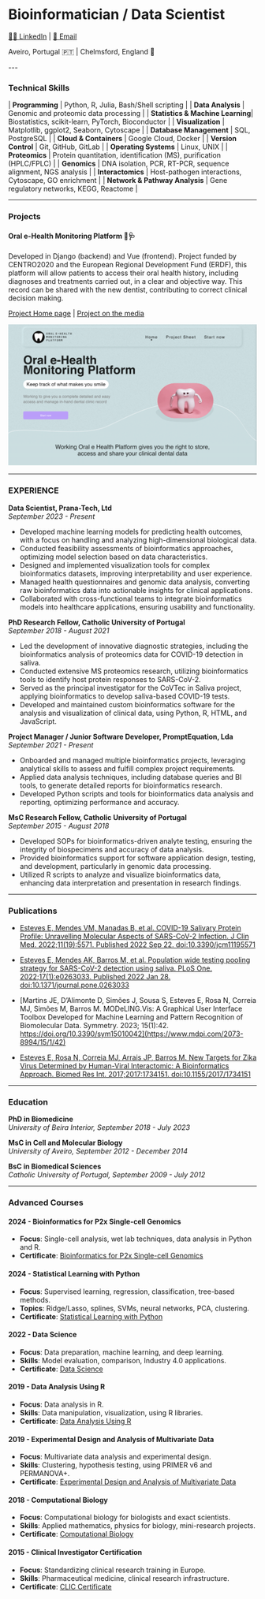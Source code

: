 # Bioinformatician / Data Scientist
[🕴🏼 LinkedIn](https://www.linkedin.com/in/eduardojmesteves/) | [📧 Email](mailto:eduardojmestves@gmail.com)
<p>Aveiro, Portugal 🇵🇹 | Chelmsford, England 🏴󠁧󠁢󠁥󠁮󠁧󠁿</p>
---

### Technical Skills

| **Programming**                 | Python, R, Julia, Bash/Shell scripting                               |
| **Data Analysis**               | Genomic and proteomic data processing                                |
| **Statistics & Machine Learning**| Biostatistics, scikit-learn, PyTorch, Bioconductor                  |
| **Visualization**               | Matplotlib, ggplot2, Seaborn, Cytoscape                              |
| **Database Management**         | SQL, PostgreSQL                                                      |
| **Cloud & Containers**          | Google Cloud, Docker                                                 |
| **Version Control**             | Git, GitHub, GitLab                                                  |
| **Operating Systems**           | Linux, UNIX                                                          |
| **Proteomics**                  | Protein quantitation, identification (MS), purification (HPLC/FPLC)  |
| **Genomics**                    | DNA isolation, PCR, RT-PCR, sequence alignment, NGS analysis         |
| **Interactomics**               | Host-pathogen interactions, Cytoscape, GO enrichment                 |
| **Network & Pathway Analysis**  | Gene regulatory networks, KEGG, Reactome                             |


---

### **Projects**

#### Oral e-Health Monitoring Platform 🦷🩺
Developed in Django (backend) and Vue (frontend).
Project funded by CENTRO2020 and the European Regional Development Fund (ERDF), this platform will allow patients to access their oral health history, including diagnoses and treatments carried out, in a clear and objective way. This record can be shared with the new dentist, contributing to correct clinical decision making.

[Project Home page](https://teethwallet.com/) | [Project on the media](https://fmd.viseu.ucp.pt/pt-pt/noticias/plataforma-oehmp-para-diagnostico-diferenciado-e-tratamentos-inovadores-9346)

![Home page](assets/img/oehmp.png)

---

### EXPERIENCE
**Data Scientist, Prana-Tech, Ltd**  
*September 2023 - Present*
- Developed machine learning models for predicting health outcomes, with a focus on handling and analyzing high-dimensional biological data.
- Conducted feasibility assessments of bioinformatics approaches, optimizing model selection based on data characteristics.
- Designed and implemented visualization tools for complex bioinformatics datasets, improving interpretability and user experience.
- Managed health questionnaires and genomic data analysis, converting raw bioinformatics data into actionable insights for clinical applications.
- Collaborated with cross-functional teams to integrate bioinformatics models into healthcare applications, ensuring usability and functionality.

**PhD Research Fellow, Catholic University of Portugal**  
*September 2018 - August 2021*

- Led the development of innovative diagnostic strategies, including the bioinformatics analysis of proteomics data for COVID-19 detection in saliva.
- Conducted extensive MS proteomics research, utilizing bioinformatics tools to identify host protein responses to SARS-CoV-2.
- Served as the principal investigator for the CoVTec in Saliva project, applying bioinformatics to develop saliva-based COVID-19 tests.
- Developed and maintained custom bioinformatics software for the analysis and visualization of clinical data, using Python, R, HTML, and JavaScript.

**Project Manager / Junior Software Developer, PromptEquation, Lda**  
*September 2021 - Present*

- Onboarded and managed multiple bioinformatics projects, leveraging analytical skills to assess and fulfill complex project requirements.
- Applied data analysis techniques, including database queries and BI tools, to generate detailed reports for bioinformatics research.
- Developed Python scripts and tools for bioinformatics data analysis and reporting, optimizing performance and accuracy.

**MsC Research Fellow, Catholic University of Portugal**  
*September 2015 - August 2018*

- Developed SOPs for bioinformatics-driven analyte testing, ensuring the integrity of biospecimens and accuracy of data analysis.
- Provided bioinformatics support for software application design, testing, and development, particularly in genomic data processing.
- Utilized R scripts to analyze and visualize bioinformatics data, enhancing data interpretation and presentation in research findings.

---
### **Publications**

- [Esteves E, Mendes VM, Manadas B, et al. COVID-19 Salivary Protein Profile: Unravelling Molecular Aspects of SARS-CoV-2 Infection. J Clin Med. 2022;11(19):5571. Published 2022 Sep 22. doi:10.3390/jcm11195571](https://pubmed.ncbi.nlm.nih.gov/36233441/)

- [Esteves E, Mendes AK, Barros M, et al. Population wide testing pooling strategy for SARS-CoV-2 detection using saliva. PLoS One. 2022;17(1):e0263033. Published 2022 Jan 28. doi:10.1371/journal.pone.0263033](https://www.ncbi.nlm.nih.gov/pmc/articles/PMC8797214/)

- [Martins JE, D’Alimonte D, Simões J, Sousa S, Esteves E, Rosa N, Correia MJ, Simões M, Barros M. MODeLING.Vis: A Graphical User Interface Toolbox Developed for Machine Learning and Pattern Recognition of Biomolecular Data. Symmetry. 2023; 15(1):42. https://doi.org/10.3390/sym15010042](https://www.mdpi.com/2073-8994/15/1/42)

- [Esteves E, Rosa N, Correia MJ, Arrais JP, Barros M. New Targets for Zika Virus Determined by Human-Viral Interactomic: A Bioinformatics Approach. Biomed Res Int. 2017;2017:1734151. doi:10.1155/2017/1734151](https://pubmed.ncbi.nlm.nih.gov/29379794/)

---

### **Education**

**PhD in Biomedicine**  
*University of Beira Interior, September 2018 - July 2023*

**MsC in Cell and Molecular Biology**  
*University of Aveiro, September 2012 - December 2014*

**BsC in Biomedical Sciences**  
*Catholic University of Portugal, September 2009 - July 2012*

---

### **Advanced Courses**

#### 2024 - Bioinformatics for P2x Single-cell Genomics
- **Focus**: Single-cell analysis, wet lab techniques, data analysis in Python and R.
- **Certificate**: [Bioinformatics for P2x Single-cell Genomics](https://www.p2xcost.eu/who-are-we/)

#### 2024 - Statistical Learning with Python
- **Focus**: Supervised learning, regression, classification, tree-based methods.
- **Topics**: Ridge/Lasso, splines, SVMs, neural networks, PCA, clustering.
- **Certificate**: [Statistical Learning with Python](https://www.edx.org/learn/python/stanford-university-statistical-learning-with-python)

#### 2022 - Data Science
- **Focus**: Data preparation, machine learning, and deep learning.
- **Skills**: Model evaluation, comparison, Industry 4.0 applications.
- **Certificate**: [Data Science](https://www.unave.pt/wp-content/uploads/2021/10/folheto_DataScience.pdf)

#### 2019 - Data Analysis Using R
- **Focus**: Data analysis in R.
- **Skills**: Data manipulation, visualization, using R libraries.
- **Certificate**: [Data Analysis Using R](https://www.ua.pt/en/news/8/83028)

#### 2019 - Experimental Design and Analysis of Multivariate Data
- **Focus**: Multivariate data analysis and experimental design.
- **Skills**: Clustering, hypothesis testing, using PRIMER v6 and PERMANOVA+.
- **Certificate**: [Experimental Design and Analysis of Multivariate Data](https://www.ua.pt/file/63125)

#### 2018 - Computational Biology
- **Focus**: Computational biology for biologists and exact scientists.
- **Skills**: Applied mathematics, physics for biology, mini-research projects.
- **Certificate**: [Computational Biology](https://www.uc.pt/en/events/computationalbiology/)

#### 2015 - Clinical Investigator Certification
- **Focus**: Standardizing clinical research training in Europe.
- **Skills**: Pharmaceutical medicine, clinical research infrastructure.
- **Certificate**: [CLIC Certificate](https://www.nms.unl.pt/en-us/education/programs/advanced-training/programa-clic-nivel-1-en-us)
